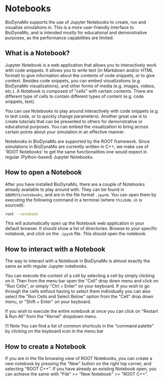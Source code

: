 # Notebooks

BioDynaMo supports the use of Jupyter Notebooks to create, run and visualize
simulations in. This is a more user-friendly interface to BioDynaMo, and is
intended mostly for educational and demonstrative purposes, as the performance
capabilities are limited.

## What is a Notebook?

Jupyter Notebook is a web application that allows you to interactively work with
code snippets. It allows you to write text (in Markdown and/or HTML format) to
give information about the contents of code snippets, or to give context.
Besides code snippets, you can embed visualizations (e.g. BioDynaMo visualizations),
and other forms of media (e.g. images, videos, etc.). A Notebook is composed of
"cells" with certain contents. There are different type of cells to contain
different types of content (e.g. code snippets, text).

You can use Notebooks to play around interactively with code snippets
(e.g. to test code, or to quickly change parameters). Another great use is
to create tutorials that can be presented to others for demonstrative or 
educational purposes. You can embed the visualization to bring across certain
points about your simulation in an effective manner.

Notebooks in BioDynaMo are supported by the ROOT framework. Since simulations
in BioDynaMo are currently written in C++, we make use of 'ROOT Notebooks' to
get the same functionalities one would expect in regular (Python-based) Jupyter
Notebooks.

## How to open a Notebook

After you have installed BioDynaMo, there are a couple of Notebooks already
available to play around with. They can be found in `$BDMSYS/notebooks`, and
are in the file format `.ipynb`. You can open them by executing the following
command in a terminal (where `thisbdm.sh` is sourced):

``` sh
root --notebook
```

This will automatically open up the Notebook web application in your default
browser. It should show a list of directories. Browse to your specific notebook,
and click on the `.ipynb` file. This should open the notebook.

## How to interact with a Notebook

The way to interact with a Notebook in BioDynaMo is almost exactly the same as
with regular Jupyter notebooks.

You can execute the context of a cell by selecting a cell by simply clicking on
it. Then from the menu bar open the "Cell" drop down menu and click on "Run Cells",
or simply "Ctrl + Enter" on your keyboard. If you wish to go through the cells
without having to select them individually you can also select the "Run Cells and Select Below"
option from the "Cell" drop down menu, or "Shift + Enter" on your keyboard.

If you wish to execute the entire notebook at once you can click on "Restart & Run All"
from the "Kernel" dropdown menu.

!!! Note
    You can find a list of common shortcuts in the "command palette" by clicking
    on the keyboard icon in the menu bar

## How to create a Notebook

If you are in the file browsing view of ROOT Notebooks, you can create a new
notebook by pressing the "New" button on the right top corner, and selecting
"ROOT C++". If you have already an existing Notebook open, you can achieve the
same with "File" >> "New Notebook" >> "ROOT C++".
